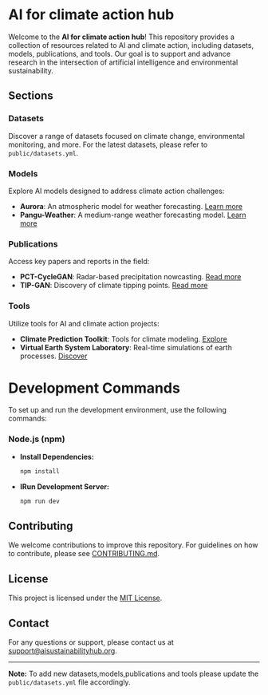 # AI for climate action hub

Welcome to the **AI for climate action hub**! This repository provides a collection of resources related to AI and climate action, including datasets, models, publications, and tools. Our goal is to support and advance research in the intersection of artificial intelligence and environmental sustainability.

## Sections

### Datasets
Discover a range of datasets focused on climate change, environmental monitoring, and more. For the latest datasets, please refer to `public/datasets.yml`. 

### Models
Explore AI models designed to address climate action challenges:
- **Aurora**: An atmospheric model for weather forecasting. [Learn more](https://www.microsoft.com/en-us/research/publication/aurora-a-foundation-model-of-the-atmosphere/)
- **Pangu-Weather**: A medium-range weather forecasting model. [Learn more](https://www.nature.com/articles/s41586-023-06185-3)

### Publications
Access key papers and reports in the field:
- **PCT-CycleGAN**: Radar-based precipitation nowcasting. [Read more](https://dl.acm.org/doi/abs/10.1145/3583780.3615006)
- **TIP-GAN**: Discovery of climate tipping points. [Read more](https://arxiv.org/abs/2302.10274)

### Tools
Utilize tools for AI and climate action projects:
- **Climate Prediction Toolkit**: Tools for climate modeling. [Explore](https://www.climateprediction.net/)
- **Virtual Earth System Laboratory**: Real-time simulations of earth processes. [Discover](https://sealevel.nasa.gov/data_tools/2/)

# Development Commands

To set up and run the development environment, use the following commands:

### Node.js (npm)

- **Install Dependencies:**
  ```bash
  npm install
  ```
- **IRun Development Server:**
  ```bash
  npm run dev
  ```

## Contributing
We welcome contributions to improve this repository. For guidelines on how to contribute, please see [CONTRIBUTING.md](CONTRIBUTING.md).


## License
This project is licensed under the [MIT License](LICENSE).

## Contact
For any questions or support, please contact us at [support@aisustainabilityhub.org](mailto:sheeba@us.ibm.com).

---

**Note:** To add new datasets,models,publications and tools please update the `public/datasets.yml` file accordingly.

